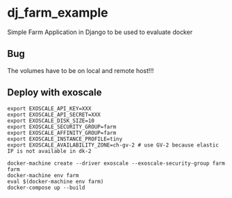 # dj_farm_example

Simple Farm Application in Django to be used to evaluate docker

## Bug ##

The volumes have to be on local and remote host!!!

## Deploy with exoscale ##

```
export EXOSCALE_API_KEY=XXX
export EXOSCALE_API_SECRET=XXX
export EXOSCALE_DISK_SIZE=10
export EXOSCALE_SECURITY_GROUP=farm
export EXOSCALE_AFFINITY_GROUP=farm
export EXOSCALE_INSTANCE_PROFILE=tiny
export EXOSCALE_AVAILABILITY_ZONE=ch-gv-2 # use GV-2 because elastic IP is not available in dk-2

docker-machine create --driver exoscale --exoscale-security-group farm  farm
docker-machine env farm
eval $(docker-machine env farm)
docker-compose up --build
```
